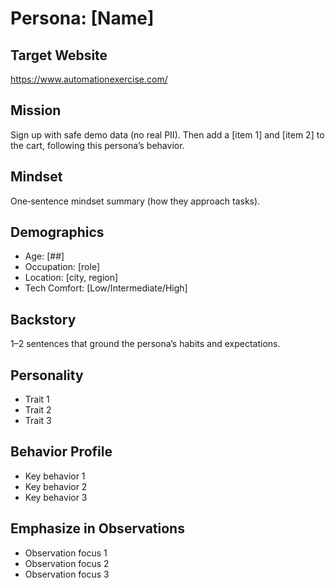 # Persona: [Name]

## Target Website
https://www.automationexercise.com/

## Mission
Sign up with safe demo data (no real PII). Then add a [item 1] and [item 2] to the cart, following this persona’s behavior.

## Mindset
One‑sentence mindset summary (how they approach tasks).

## Demographics
- Age: [##]
- Occupation: [role]
- Location: [city, region]
- Tech Comfort: [Low/Intermediate/High]

## Backstory
1–2 sentences that ground the persona’s habits and expectations.

## Personality
- Trait 1
- Trait 2
- Trait 3

## Behavior Profile
- Key behavior 1
- Key behavior 2
- Key behavior 3

## Emphasize in Observations
- Observation focus 1
- Observation focus 2
- Observation focus 3

